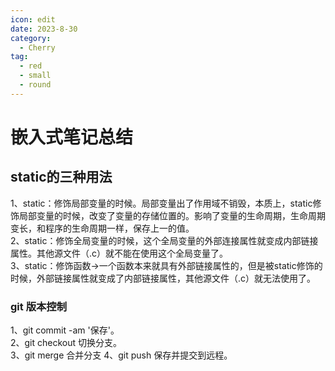 ```yaml
---
icon: edit
date: 2023-8-30
category:
  - Cherry
tag:
  - red
  - small
  - round
---
```



# 嵌入式笔记总结

## static的三种用法

1、static：修饰局部变量的时候。局部变量出了作用域不销毁，本质上，static修饰局部变量的时候，改变了变量的存储位置的。影响了变量的生命周期，生命周期变长，和程序的生命周期一样，保存上一的值。  
2、static：修饰全局变量的时候，这个全局变量的外部连接属性就变成内部链接属性。其他源文件（.c）就不能在使用这个全局变量了。  
3、static：修饰函数->一个函数本来就具有外部链接属性的，但是被static修饰的时候，外部链接属性就变成了内部链接属性，其他源文件（.c）就无法使用了。

### git 版本控制

1、git commit -am '保存'。  
2、git checkout  切换分支。  
3、git merge   合并分支
4、git push   保存并提交到远程。
